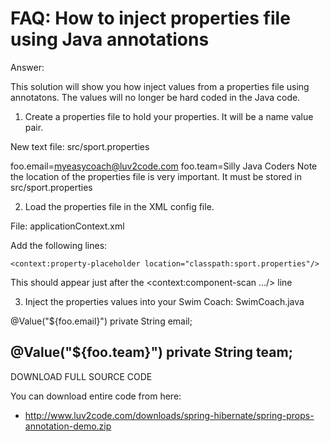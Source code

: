 # FAQ: How to inject properties file using Java annotations

Answer:

This solution will show you how inject values from a properties file using annotatons. The values will no longer be hard coded in the Java code.

1. Create a properties file to hold your properties. It will be a name value pair.  

New text file:  src/sport.properties

foo.email=myeasycoach@luv2code.com
foo.team=Silly Java Coders
Note the location of the properties file is very important. It must be stored in src/sport.properties

2. Load the properties file in the XML config file.

File: applicationContext.xml

Add the following lines:

    <context:property-placeholder location="classpath:sport.properties"/>  

This should appear just after the <context:component-scan .../> line

3. Inject the properties values into your Swim Coach: SwimCoach.java

@Value("${foo.email}")
private String email;

@Value("${foo.team}")
private String team;
---

DOWNLOAD FULL SOURCE CODE

You can download entire code from here:

- <http://www.luv2code.com/downloads/spring-hibernate/spring-props-annotation-demo.zip>

